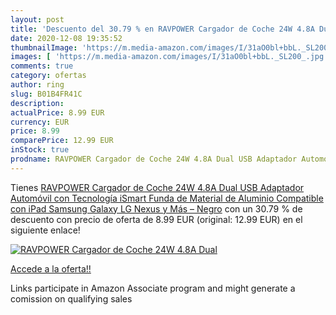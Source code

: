 ```yaml
---
layout: post
title: 'Descuento del 30.79 % en RAVPOWER Cargador de Coche 24W 4.8A Dual'
date: 2020-12-08 19:35:52
thumbnailImage: 'https://m.media-amazon.com/images/I/31aO0bl+bbL._SL200_.jpg'
images: [ 'https://m.media-amazon.com/images/I/31aO0bl+bbL._SL200_.jpg' ]
comments: true
category: ofertas
author: ring
slug: B01B4FR41C
description:
actualPrice: 8.99 EUR
currency: EUR
price: 8.99
comparePrice: 12.99 EUR
inStock: true
prodname: RAVPOWER Cargador de Coche 24W 4.8A Dual USB Adaptador Automóvil con Tecnología iSmart  Funda de Material de Aluminio  Compatible con iPad  Samsung Galaxy  LG Nexus y Más – Negro
---
```


Tienes [RAVPOWER Cargador de Coche 24W 4.8A Dual USB Adaptador Automóvil con Tecnología iSmart  Funda de Material de Aluminio  Compatible con iPad  Samsung Galaxy  LG Nexus y Más – Negro](https://www.amazon.es/dp/B01B4FR41C/?tag=tolees-21) con un 30.79 % de descuento con precio de oferta de 8.99 EUR (original: 12.99 EUR) en el siguiente enlace!

[![RAVPOWER Cargador de Coche 24W 4.8A Dual](https://m.media-amazon.com/images/I/31aO0bl+bbL._SL200_.jpg)](https://www.amazon.es/dp/B01B4FR41C/?tag=tolees-21)

[Accede a la oferta!!](https://www.amazon.es/dp/B01B4FR41C/?tag=tolees-21)

Links participate in Amazon Associate program and might generate a comission on qualifying sales


